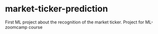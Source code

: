 # market-ticker-prediction
First ML project about the recognition of the market ticker. Project for ML-zoomcamp course
